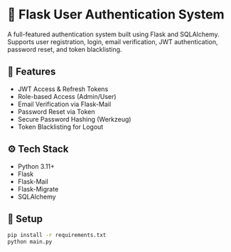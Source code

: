 # 🔐 Flask User Authentication System

A full-featured authentication system built using Flask and SQLAlchemy.  
Supports user registration, login, email verification, JWT authentication, password reset, and token blacklisting.

## 🚀 Features
- JWT Access & Refresh Tokens
- Role-based Access (Admin/User)
- Email Verification via Flask-Mail
- Password Reset via Token
- Secure Password Hashing (Werkzeug)
- Token Blacklisting for Logout

## ⚙️ Tech Stack
- Python 3.11+
- Flask
- Flask-Mail
- Flask-Migrate
- SQLAlchemy

## 📂 Setup
```bash
pip install -r requirements.txt
python main.py
